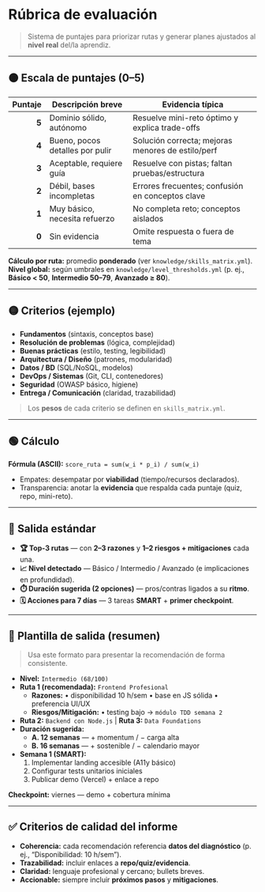 # Rúbrica de evaluación

> Sistema de puntajes para priorizar rutas y generar planes ajustados al **nivel real** del/la aprendiz.

---

## 🟠 Escala de puntajes (0–5)

| Puntaje | Descripción breve              | Evidencia típica                                     |
|------:|---------------------------------|------------------------------------------------------|
| **5** | Dominio sólido, autónomo        | Resuelve mini-reto óptimo y explica trade-offs       |
| **4** | Bueno, pocos detalles por pulir | Solución correcta; mejoras menores de estilo/perf    |
| **3** | Aceptable, requiere guía        | Resuelve con pistas; faltan pruebas/estructura       |
| **2** | Débil, bases incompletas        | Errores frecuentes; confusión en conceptos clave     |
| **1** | Muy básico, necesita refuerzo   | No completa reto; conceptos aislados                 |
| **0** | Sin evidencia                   | Omite respuesta o fuera de tema                      |

**Cálculo por ruta:** promedio **ponderado** (ver `knowledge/skills_matrix.yml`).  
**Nivel global:** según umbrales en `knowledge/level_thresholds.yml` (p. ej., **Básico < 50**, **Intermedio 50–79**, **Avanzado ≥ 80**).

---

## 🟡 Criterios (ejemplo)

- **Fundamentos** (sintaxis, conceptos base)
- **Resolución de problemas** (lógica, complejidad)
- **Buenas prácticas** (estilo, testing, legibilidad)
- **Arquitectura / Diseño** (patrones, modularidad)
- **Datos / BD** (SQL/NoSQL, modelos)
- **DevOps / Sistemas** (Git, CLI, contenedores)
- **Seguridad** (OWASP básico, higiene)
- **Entrega / Comunicación** (claridad, trazabilidad)

> Los **pesos** de cada criterio se definen en `skills_matrix.yml`.

---

## 🟢 Cálculo

**Fórmula (ASCII):** `score_ruta = sum(w_i * p_i) / sum(w_i)`

- Empates: desempatar por **viabilidad** (tiempo/recursos declarados).
- Transparencia: anotar la **evidencia** que respalda cada puntaje (quiz, repo, mini-reto).

---

## 🧭 Salida estándar

- **🏆 Top-3 rutas** — con **2–3 razones** y **1–2 riesgos + mitigaciones** cada una.
- **📈 Nivel detectado** — Básico / Intermedio / Avanzado (e implicaciones en profundidad).
- **⏱️ Duración sugerida (2 opciones)** — pros/contras ligados a su **ritmo**.
- **🗓️ Acciones para 7 días** — 3 tareas **SMART** + **primer checkpoint**.

---

## 🧭 Plantilla de salida (resumen)

> Usa este formato para presentar la recomendación de forma consistente.

- **Nivel:** `Intermedio (68/100)`
- **Ruta 1 (recomendada):** `Frontend Profesional`
  - **Razones:** • disponibilidad 10 h/sem • base en JS sólida • preferencia UI/UX
  - **Riesgos/Mitigación:** • testing bajo → `módulo TDD semana 2`
- **Ruta 2:** `Backend con Node.js` | **Ruta 3:** `Data Foundations`
- **Duración sugerida:**
  - **A. 12 semanas** — + momentum / − carga alta
  - **B. 16 semanas** — + sostenible / − calendario mayor
- **Semana 1 (SMART):**
  1. Implementar landing accesible (A11y básico)
  2. Configurar tests unitarios iniciales
  3. Publicar demo (Vercel) + enlace a repo

**Checkpoint:** viernes — demo + cobertura mínima

---

## ✅ Criterios de calidad del informe

- **Coherencia:** cada recomendación referencia **datos del diagnóstico** (p. ej., “Disponibilidad: 10 h/sem”).
- **Trazabilidad:** incluir enlaces a **repo/quiz/evidencia**.
- **Claridad:** lenguaje profesional y cercano; bullets breves.
- **Accionable:** siempre incluir **próximos pasos** y **mitigaciones**.
